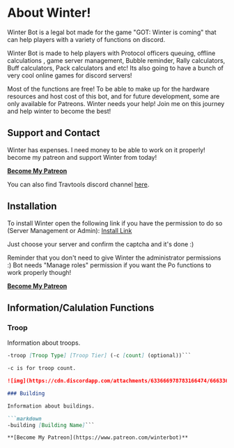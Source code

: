 # About Winter!

Winter Bot is a legal bot made for the game "GOT: Winter is coming" that can help players with a variety of functions on discord.

Winter Bot is made to help players with Protocol officers queuing, offline calculations , game server management, Bubble reminder, Rally calculators, Buff calculators, Pack calculators and etc! Its also going to have a bunch of very cool online games for discord servers!

Most of the functions are free! To be able to make up for the hardware resources and host cost of this bot, and for future development, some are only available for Patreons. Winter needs your help! Join me on this journey and help winter to become the best!

## Support and Contact

Winter has expenses. I need money to be able to work on it properly! become my patreon and support Winter from today!

**[Become My Patreon](https://www.patreon.com/winterbot)**

You can also find Travtools discord channel [here](https://discord.gg/gVA9adu).

## Installation

To install Winter open the following link if you have the permission to do so (Server Management or Admin): [Install Link](https://discordapp.com/api/oauth2/authorize?client_id=626364547539664909&permissions=268435456&scope=bot)

Just choose your server and confirm the captcha and it's done :)

Reminder that you don't need to give Winter the administrator permissions :) Bot needs "Manage roles" permission if you want the Po functions to work properly though!

**[Become My Patreon](https://www.patreon.com/winterbot)**

## Information/Calulation Functions

### Troop

Information about troops.

```markdown
-troop [Troop Type] [Troop Tier] (-c [count] (optional))```

-c is for troop count.

![img](https://cdn.discordapp.com/attachments/633666978783166474/666336022816096296/unknown.png)

### Building

Information about buildings.

```markdown
-building [Building Name]```

**[Become My Patreon](https://www.patreon.com/winterbot)**
